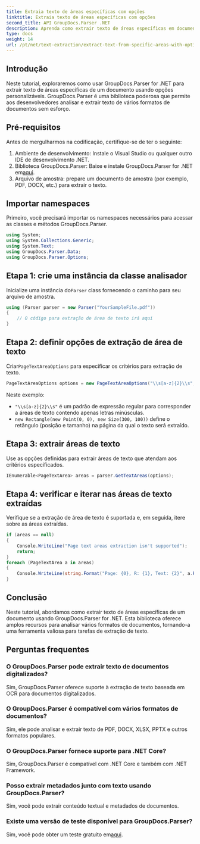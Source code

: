 ```yaml
---
title: Extraia texto de áreas específicas com opções
linktitle: Extraia texto de áreas específicas com opções
second_title: API GroupDocs.Parser .NET
description: Aprenda como extrair texto de áreas específicas em documentos usando GroupDocs.Parser for .NET. Explore opções avançadas de extração de texto com este tutorial.
type: docs
weight: 14
url: /pt/net/text-extraction/extract-text-from-specific-areas-with-options/
---
```

## Introdução
Neste tutorial, exploraremos como usar GroupDocs.Parser for .NET para extrair texto de áreas específicas de um documento usando opções personalizáveis. GroupDocs.Parser é uma biblioteca poderosa que permite aos desenvolvedores analisar e extrair texto de vários formatos de documentos sem esforço.
## Pré-requisitos
Antes de mergulharmos na codificação, certifique-se de ter o seguinte:
1. Ambiente de desenvolvimento: Instale o Visual Studio ou qualquer outro IDE de desenvolvimento .NET.
2.  Biblioteca GroupDocs.Parser: Baixe e instale GroupDocs.Parser for .NET em[aqui](https://releases.groupdocs.com/parser/net/).
3. Arquivo de amostra: prepare um documento de amostra (por exemplo, PDF, DOCX, etc.) para extrair o texto.

## Importar namespaces
Primeiro, você precisará importar os namespaces necessários para acessar as classes e métodos GroupDocs.Parser.
```csharp
using System;
using System.Collections.Generic;
using System.Text;
using GroupDocs.Parser.Data;
using GroupDocs.Parser.Options;
```
## Etapa 1: crie uma instância da classe analisador
 Inicialize uma instância do`Parser` class fornecendo o caminho para seu arquivo de amostra.
```csharp
using (Parser parser = new Parser("YourSampleFile.pdf"))
{
    // O código para extração de área de texto irá aqui
}
```
## Etapa 2: definir opções de extração de área de texto
 Criar`PageTextAreaOptions` para especificar os critérios para extração de texto.
```csharp
PageTextAreaOptions options = new PageTextAreaOptions("\\s[a-z]{2}\\s", new Rectangle(new Point(0, 0), new Size(300, 100)));
```
Neste exemplo:
- `"\\s[a-z]{2}\\s"` é um padrão de expressão regular para corresponder a áreas de texto contendo apenas letras minúsculas.
- `new Rectangle(new Point(0, 0), new Size(300, 100))` define o retângulo (posição e tamanho) na página da qual o texto será extraído.
## Etapa 3: extrair áreas de texto
Use as opções definidas para extrair áreas de texto que atendam aos critérios especificados.
```csharp
IEnumerable<PageTextArea> areas = parser.GetTextAreas(options);
```
## Etapa 4: verificar e iterar nas áreas de texto extraídas
Verifique se a extração de área de texto é suportada e, em seguida, itere sobre as áreas extraídas.
```csharp
if (areas == null)
{
    Console.WriteLine("Page text areas extraction isn't supported");
    return;
}
foreach (PageTextArea a in areas)
{
    Console.WriteLine(string.Format("Page: {0}, R: {1}, Text: {2}", a.Page.Index, a.Rectangle, a.Text));
}
```

## Conclusão
Neste tutorial, abordamos como extrair texto de áreas específicas de um documento usando GroupDocs.Parser for .NET. Esta biblioteca oferece amplos recursos para analisar vários formatos de documentos, tornando-a uma ferramenta valiosa para tarefas de extração de texto.

## Perguntas frequentes
### O GroupDocs.Parser pode extrair texto de documentos digitalizados?
Sim, GroupDocs.Parser oferece suporte à extração de texto baseada em OCR para documentos digitalizados.
### O GroupDocs.Parser é compatível com vários formatos de documentos?
Sim, ele pode analisar e extrair texto de PDF, DOCX, XLSX, PPTX e outros formatos populares.
### O GroupDocs.Parser fornece suporte para .NET Core?
Sim, GroupDocs.Parser é compatível com .NET Core e também com .NET Framework.
### Posso extrair metadados junto com texto usando GroupDocs.Parser?
Sim, você pode extrair conteúdo textual e metadados de documentos.
### Existe uma versão de teste disponível para GroupDocs.Parser?
 Sim, você pode obter um teste gratuito em[aqui](https://releases.groupdocs.com/).